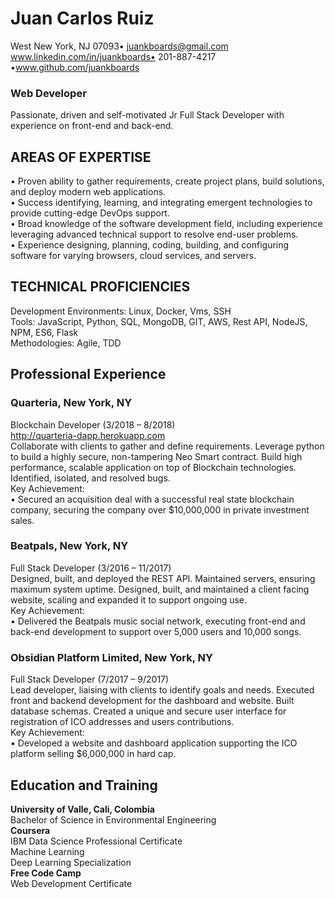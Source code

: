 # Juan Carlos Ruiz
West New York, NJ 07093• juankboards@gmail.com  
www.linkedin.com/in/juankboards• 201-887-4217 •www.github.com/juankboards  
 
### Web Developer
Passionate, driven and self-motivated Jr Full Stack Developer with experience on  front-end and back-end.

## AREAS OF EXPERTISE
•	Proven ability to gather requirements, create project plans, build solutions, and deploy modern web applications.   
•	Success identifying, learning, and integrating emergent technologies to provide cutting-edge DevOps support.  
•	Broad knowledge of the software development field, including experience leveraging advanced technical support to resolve end-user problems.  
•	Experience designing, planning, coding, building, and configuring software for varying browsers, cloud services, and servers.  

## TECHNICAL PROFICIENCIES
Development Environments:	Linux, Docker, Vms, SSH  
Tools:	JavaScript, Python, SQL, MongoDB, GIT, AWS, Rest API, NodeJS, NPM, ES6, Flask  
Methodologies:	Agile, TDD  

## Professional Experience
### Quarteria, New York, NY  
Blockchain Developer (3/2018 – 8/2018)  
http://quarteria-dapp.herokuapp.com  
Collaborate with clients to gather and define requirements. Leverage python to build a highly secure, non-tampering Neo Smart contract. Build high performance, scalable application on top of Blockchain technologies. Identified, isolated, and resolved bugs.  
Key Achievement:  
•	Secured an acquisition deal with a successful real state blockchain company, securing the company over $10,000,000 in private investment sales.  
### Beatpals, New York, NY  
Full Stack Developer (3/2016 – 11/2017)  
Designed, built, and deployed the REST API. Maintained servers, ensuring maximum system uptime. Designed, built, and maintained a client facing website, scaling and expanded it to support ongoing use.  
Key Achievement:  
•	Delivered the Beatpals music social network, executing front-end and back-end development to support over 5,000 users and 10,000 songs.   
### Obsidian Platform Limited, New York, NY   
Full Stack Developer (7/2017 – 9/2017)  
Lead developer, liaising with clients to identify goals and needs. Executed front and backend development for the dashboard and website. Built database schemas. Created a unique and secure user interface for registration of ICO addresses and users contributions.   
Key Achievement:  
•	Developed a website and dashboard application supporting the ICO platform selling $6,000,000 in hard cap.   

## Education and Training
**University of Valle, Cali, Colombia**  
Bachelor of Science in Environmental Engineering  
**Coursera**  
IBM Data Science Professional Certificate  
Machine Learning  
Deep Learning Specialization  
**Free Code Camp**  
Web Development Certificate  
